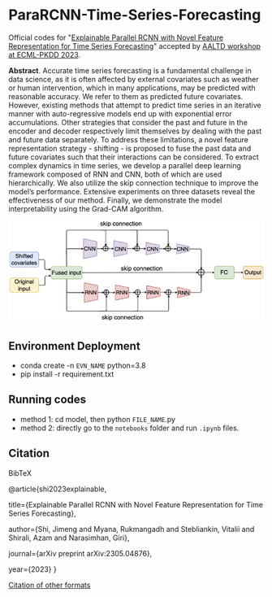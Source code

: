 # ParaRCNN-Time-Series-Forecasting
Official codes for "[Explainable Parallel RCNN with Novel Feature Representation for Time Series Forecasting](https://arxiv.org/abs/2305.04876)" accepted by [AALTD workshop at ECML-PKDD 2023](https://ecml-aaltd.github.io/aaltd2023/).

<strong>Abstract</strong>. Accurate time series forecasting is a fundamental challenge in data science, as it is often affected by external covariates such as weather
or human intervention, which in many applications, may be predicted with reasonable accuracy. We refer to them as predicted future covariates.
However, existing methods that attempt to predict time series in an iterative manner with auto-regressive models end up with exponential
error accumulations. Other strategies that consider the past and future in the encoder and decoder respectively limit themselves by dealing with
the past and future data separately. To address these limitations, a novel feature representation strategy - shifting - is proposed to fuse the past
data and future covariates such that their interactions can be considered. To extract complex dynamics in time series, we develop a parallel deep
learning framework composed of RNN and CNN, both of which are used hierarchically. We also utilize the skip connection technique
to improve the model’s performance. Extensive experiments on three datasets reveal the effectiveness of our method. Finally, we demonstrate
the model interpretability using the Grad-CAM algorithm.

<div align="left">
<img src="https://github.com/JimengShi/ParaRCNN-Time-Series-Forecasting/blob/main/figures/model_framework.png" alt="model_framework.png" >
</div>

## Environment Deployment
- conda create -n `EVN_NAME` python=3.8
- pip install -r requirement.txt

## Running codes
- method 1: cd model, then python `FILE_NAME`.py
- method 2: directly go to the `notebooks` folder and run `.ipynb` files.

## Citation
BibTeX

@article{shi2023explainable,

  title={Explainable Parallel RCNN with Novel Feature Representation for Time Series Forecasting},
  
  author={Shi, Jimeng and Myana, Rukmangadh and Stebliankin, Vitalii and Shirali, Azam and Narasimhan, Giri},
  
  journal={arXiv preprint arXiv:2305.04876},
  
  year={2023}
}

[Citation of other formats](https://scholar.google.com/scholar?hl=en&as_sdt=0%2C10&q=Explainable+Parallel+RCNN+with+Novel+Feature+Representation+for+Time+Series+Forecasting&btnG=#d=gs_cit&t=1690224560627&u=%2Fscholar%3Fq%3Dinfo%3AcVxubsFTkIYJ%3Ascholar.google.com%2F%26output%3Dcite%26scirp%3D0%26hl%3Den)
